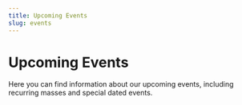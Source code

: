 ```yaml
---
title: Upcoming Events
slug: events
---
```

# Upcoming Events

Here you can find information about our upcoming events, including recurring masses and special dated events.
